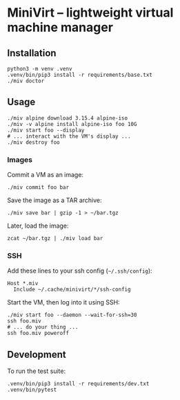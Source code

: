 # MiniVirt – lightweight virtual machine manager

## Installation

```shell
python3 -m venv .venv
.venv/bin/pip3 install -r requirements/base.txt
./miv doctor
```

## Usage

```shell
./miv alpine download 3.15.4 alpine-iso
./miv -v alpine install alpine-iso foo 10G
./miv start foo --display
# ... interact with the VM's display ...
./miv destroy foo
```

### Images

Commit a VM as an image:

```shell
./miv commit foo bar
```

Save the image as a TAR archive:

```shell
./miv save bar | gzip -1 > ~/bar.tgz
```

Later, load the image:

```shell
zcat ~/bar.tgz | ./miv load bar
```

### SSH

Add these lines to your ssh config (`~/.ssh/config`):

```ssh-config
Host *.miv
  Include ~/.cache/minivirt/*/ssh-config
```

Start the VM, then log into it using SSH:

```shell
./miv start foo --daemon --wait-for-ssh=30
ssh foo.miv
# ... do your thing ...
ssh foo.miv poweroff
```

## Development

To run the test suite:

```shell
.venv/bin/pip3 install -r requirements/dev.txt
.venv/bin/pytest
```
